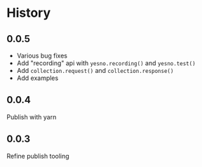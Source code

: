 History
=======

## 0.0.5

- Various bug fixes
- Add "recording" api with `yesno.recording()` and `yesno.test()`
- Add `collection.request()` and `collection.response()`
- Add examples

## 0.0.4

Publish with yarn

## 0.0.3

Refine  publish tooling

[@ianwsperber]: https://github.com/ianwsperber
[@ryan-roemer]: https://github.com/ryan-roemer

